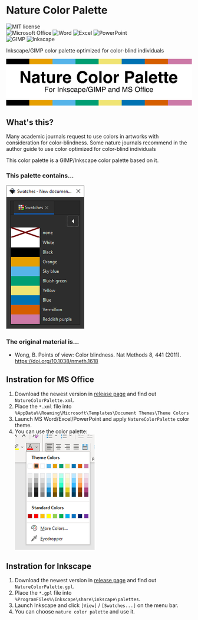 # Nature Color Palette

![MIT license](https://img.shields.io/github/license/atsuyaw/NatureColorPalette)  
![Microsoft Office](https://img.shields.io/badge/-Microsoft_Office-D83B01.svg?style=flat&logo=MicrosoftOffice) ![Word](https://img.shields.io/badge/-Word-2B579A.svg?style=flat&logo=MicrosoftWord) ![Excel](https://img.shields.io/badge/-Excel-217346.svg?style=flat&logo=MicrosoftExcel) ![PowerPoint](https://img.shields.io/badge/-PowerPoint-B7472A.svg?style=flat&logo=MicrosoftPowerPoint)  
![GIMP](https://img.shields.io/badge/-GIMP-5C5543.svg?style=flat&logo=GIMP) ![Inkscape](https://img.shields.io/badge/-Inkscape-000.svg?style=flat&logo=Inkscape)

Inkscape/GIMP color palette optimized for color-blind individuals

![image](./ghMat/banner.png)

## What's this?

Many academic journals request to use colors in artworks with consideration for color-blindness.
Some nature journals recommend in the author guide to use color optimized for color-blind individuals

This color palette is a GIMP/Inkscape color palette based on it.

### This palette contains...

![palette](./ghMat/OpeOnInkscape.png)

### The original material is...

* Wong, B. Points of view: Color blindness. Nat Methods 8, 441 (2011). https://doi.org/10.1038/nmeth.1618

## Instration for MS Office
1. Download the newest version in [release page](https://github.com/atsuyaw/NatureColorPalette/releases) and find out  `NatureColorPalette.xml`.
1. Place the `*.xml` file into `%AppData%\Roaming\Microsoft\Templates\Document Themes\Theme Colors`
1. Launch MS Word/Excel/PowerPoint and apply `NatureColorPalette` color theme.
1. You can use the color palette:  
![palette](./ghMat/OpeOnPpt.png)

## Instration for Inkscape
1. Download the newest version in [release page](https://github.com/atsuyaw/NatureColorPalette/releases) and find out  `NatureColorPalette.gpl`.
1. Place the `*.gpl` file into `%ProgramFiles%\Inkscape\share\inkscape\palettes`.
1. Launch Inkscape and click `[View]` / `[Swatches...]` on the menu bar.
1. You can choose `nature color palette` and use it.
